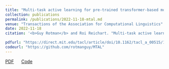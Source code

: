 ```yaml
---
title: "Multi-task active learning for pre-trained transformer-based models"
collection: publications
permalink: /publications/2022-11-18-mtal.md
venue: "Transactions of the Association for Computational Linguistics"
date: 2022-11-18
citation: '<b>Guy Rotman</b> and Roi Reichart. "Multi-task active learning for pre-trained transformer-based models." <i>Transactions of the Association for Computational Linguistics</i>. 2022, 10 1209–1228.'

pdfurl: "https://direct.mit.edu/tacl/article/doi/10.1162/tacl_a_00515/113664/Multi-task-Active-Learning-for-Pre-trained"
codeurl: "https://github.com/rotmanguy/MTAL"
---  
```

<a href='https://direct.mit.edu/tacl/article/doi/10.1162/tacl_a_00515/113664/Multi-task-Active-Learning-for-Pre-trained'>PDF</a>
&nbsp;&nbsp;&nbsp;&nbsp;
<a href='https://github.com/rotmanguy/MTAL'>Code</a>
&nbsp;&nbsp;&nbsp;&nbsp;
